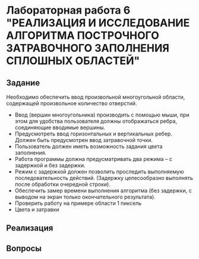 # Лабораторная работа 6 "РЕАЛИЗАЦИЯ И ИССЛЕДОВАНИЕ АЛГОРИТМА ПОСТРОЧНОГО ЗАТРАВОЧНОГО  ЗАПОЛНЕНИЯ СПЛОШНЫХ ОБЛАСТЕЙ"

## Задание

Необходимо обеспечить ввод произвольной многоугольной области, содержащей произвольное количество отверстий. 
- Ввод (вершин многоугольника) производить с помощью мыши, при этом для удобства пользователя должны отображаться ребра, соединяющие вводимые вершины. 
- Предусмотреть ввод горизонтальных и вертикальных ребер. Должен быть предусмотрен ввод затравочной точки.
- Пользователь должен иметь возможность задания цвета заполнения.
- Работа программы должна предусматривать два режима – с задержкой и без задержки.
- Режим с задержкой должен позволить проследить выполняемую последовательность действий.
(Задержку целесообразно выполнять после обработки очередной строки).
- Обеспечить замер времени выполнения алгоритма (без задержки, с выводом на экран только окончательного результата).
- Проверить работу на примере области 1 пиксель
- Цвета и затравки

## Реализация

## Вопросы

